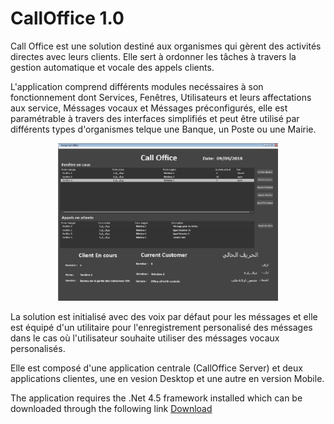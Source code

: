 # CallOffice 1.0

Call Office est une solution destiné aux organismes qui gèrent des activités directes avec leurs clients. Elle sert à ordonner les tâches à travers la gestion automatique et vocale des appels clients.

L'application comprend différents modules necéssaires à son fonctionnement dont Services, Fenêtres, Utilisateurs et leurs affectations aux service, Méssages vocaux et Méssages préconfigurés, elle est paramétrable à travers des interfaces simplifiés et peut être utilisé par différents types d'organismes telque une Banque, un Poste ou une Mairie.

<p align="center">
  <img src="https://github.com/LPGTE/CallOffice/blob/master/CallOffice2.png" width="70%" title="hover text">
</p>

La solution est initialisé avec des voix par défaut pour les méssages et elle est équipé d'un utilitaire pour l'enregistrement personalisé des méssages dans le cas où l'utilisateur souhaite utiliser des méssages vocaux personalisés.

Elle est composé d'une application centrale (CallOffice Server) et deux applications clientes, une en vesion Desktop et une autre en version Mobile. 


The application requires the .Net 4.5 framework installed which can be downloaded through the following link <a  href="https://www.microsoft.com/en-US/download/details.aspx?id=30653" >Download</a>
